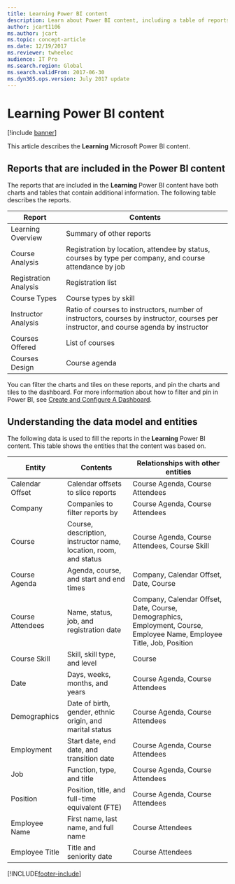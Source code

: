 ```yaml
---
title: Learning Power BI content
description: Learn about Power BI content, including a table of reports that are included in the Power BI content and how to understand the data model and entities.
author: jcart1106
ms.author: jcart
ms.topic: concept-article
ms.date: 12/19/2017
ms.reviewer: twheeloc
audience: IT Pro
ms.search.region: Global
ms.search.validFrom: 2017-06-30
ms.dyn365.ops.version: July 2017 update
---
```


# Learning Power BI content

[!include [banner](../includes/banner.md)]

This article describes the **Learning** Microsoft Power BI content.

## Reports that are included in the Power BI content

The reports that are included in the **Learning** Power BI content have both charts and tables that contain additional information. The following table describes the reports.

| Report                | Contents |
|-----------------------|----------|
| Learning Overview     | Summary of other reports |
| Course Analysis       | Registration by location, attendee by status, courses by type per company, and course attendance by job |
| Registration Analysis | Registration list |
| Course Types          | Course types by skill |
| Instructor Analysis   | Ratio of courses to instructors, number of instructors, courses by instructor, courses per instructor, and course agenda by instructor |
| Courses Offered       | List of courses |
| Courses Design        | Course agenda |

You can filter the charts and tiles on these reports, and pin the charts and tiles to the dashboard. For more information about how to filter and pin in Power BI, see [Create and Configure A Dashboard](https://powerbi.microsoft.com/guided-learning/powerbi-learning-4-2-create-configure-dashboards).

## Understanding the data model and entities

The following data is used to fill the reports in the **Learning** Power BI content. This table shows the entities that the content was based on.

| Entity           | Contents                                                         | Relationships with other entities |
|------------------|------------------------------------------------------------------|-----------------------------------|
| Calendar Offset  | Calendar offsets to slice reports                                | Course Agenda, Course Attendees |
| Company          | Companies to filter reports by                                   | Course Agenda, Course Attendees |
| Course           | Course, description, instructor name, location, room, and status | Course Agenda, Course Attendees, Course Skill |
| Course Agenda    | Agenda, course, and start and end times                          | Company, Calendar Offset, Date, Course |
| Course Attendees | Name, status, job, and registration date                         | Company, Calendar Offset, Date, Course, Demographics, Employment, Course, Employee Name, Employee Title, Job, Position |
| Course Skill     | Skill, skill type, and level                                     | Course |
| Date             | Days, weeks, months, and years                                   | Course Agenda, Course Attendees |
| Demographics     | Date of birth, gender, ethnic origin, and marital status         | Course Agenda, Course Attendees |
| Employment       | Start date, end date, and transition date                        | Course Agenda, Course Attendees |
| Job              | Function, type, and title                                        | Course Agenda, Course Attendees |
| Position         | Position, title, and full-time equivalent (FTE)                  | Course Agenda, Course Attendees |
| Employee Name    | First name, last name, and full name                             | Course Attendees |
| Employee Title   | Title and seniority date                                         | Course Attendees |


[!INCLUDE[footer-include](../../../includes/footer-banner.md)]
